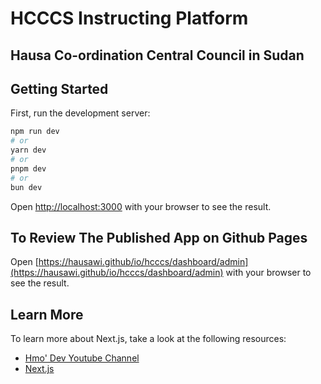 # HCCCS Instructing Platform
## Hausa Co-ordination Central Council in Sudan

## Getting Started

First, run the development server:

```bash
npm run dev
# or
yarn dev
# or
pnpm dev
# or
bun dev
```

Open [http://localhost:3000](http://localhost:3000) with your browser to see the result.

## To Review The Published App on Github Pages

Open [https://hausawi.github/io/hcccs/dashboard/admin](https://hausawi.github/io/hcccs/dashboard/admin) with your browser to see the result.

## Learn More

To learn more about Next.js, take a look at the following resources:

- [Hmo' Dev Youtube Channel](https://youtube.com/Hausawi_Dev) 
- [Next.js](https://nextjs.org/learn)
